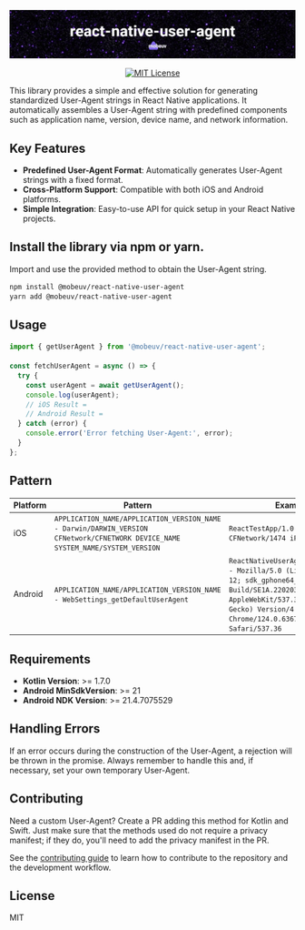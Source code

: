 <p align="center">
  <img src="./assets/banner.png" alt="i18n">
</p>
<p align="center">
  <a href="https://tldrlegal.com/license/mit-license"><img src="https://img.shields.io/:License-MIT-blue.svg" alt="MIT License"></a>
</p>


This library provides a simple and effective solution for generating standardized User-Agent strings in React Native applications. It automatically assembles a User-Agent string with predefined components such as application name, version, device name, and network information.

## Key Features

- **Predefined User-Agent Format**: Automatically generates User-Agent strings with a fixed format.
- **Cross-Platform Support**: Compatible with both iOS and Android platforms.
- **Simple Integration**: Easy-to-use API for quick setup in your React Native projects.


## Install the library via npm or yarn.
Import and use the provided method to obtain the User-Agent string.
```sh
npm install @mobeuv/react-native-user-agent
yarn add @mobeuv/react-native-user-agent
```

## Usage

```js
import { getUserAgent } from '@mobeuv/react-native-user-agent';

const fetchUserAgent = async () => {
  try {
    const userAgent = await getUserAgent();
    console.log(userAgent);
    // iOS Result =
    // Android Result =
  } catch (error) {
    console.error('Error fetching User-Agent:', error);
  }
};
```


## Pattern

| Platform | Pattern                                                                                           | Example                                      |
|----------|---------------------------------------------------------------------------------------------------|----------------------------------------------|
| iOS      | `APPLICATION_NAME/APPLICATION_VERSION_NAME - Darwin/DARWIN_VERSION CFNetwork/CFNETWORK DEVICE_NAME SYSTEM_NAME/SYSTEM_VERSION` | `ReactTestApp/1.0 - Darwin/23F79 CFNetwork/1474 iPhone iOS/17.0` |
| Android  | `APPLICATION_NAME/APPLICATION_VERSION_NAME - WebSettings_getDefaultUserAgent`                             | `ReactNativeUserAgentExample/1.0 - Mozilla/5.0 (Linux; Android 12; sdk_gphone64_arm64 Build/SE1A.220203.002.A1; wv) AppleWebKit/537.36 (KHTML, like Gecko) Version/4.0 Chrome/124.0.6367.179 Mobile Safari/537.36`                    |


## Requirements

- **Kotlin Version**:  >= 1.7.0
- **Android MinSdkVersion**: >= 21
- **Android NDK Version**: >= 21.4.7075529

## Handling Errors
If an error occurs during the construction of the User-Agent, a rejection will be thrown in the promise. Always remember to handle this and, if necessary, set your own temporary User-Agent.


## Contributing
Need a custom User-Agent? Create a PR adding this method for Kotlin and Swift. Just make sure that the methods used do not require a privacy manifest; if they do, you'll need to add the privacy manifest in the PR.

See the [contributing guide](CONTRIBUTING.md) to learn how to contribute to the repository and the development workflow.

## License

MIT

